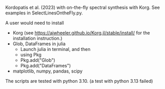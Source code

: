 Kordopatis et al. (2023) with on-the-fly spectral synthesis with Korg. See examples in SelectLinesOntheFly.py.

A user would need to install 
- Korg (see https://ajwheeler.github.io/Korg.jl/stable/install/ for the installation instruction.)
- Glob, DataFrames in julia
  - Launch julia in terminal, and then
  - using Pkg
  - Pkg.add("Glob")
  - Pkg.add("DataFrames")
- matplotlib, numpy, pandas, scipy

The scripts are tested with python 3.10. (a test with python 3.13 failed)
